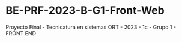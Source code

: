 # BE-PRF-2023-B-G1-Front-Web

Proyecto Final - Tecnicatura en sistemas ORT - 2023 - 1c - Grupo 1 - FRONT END
